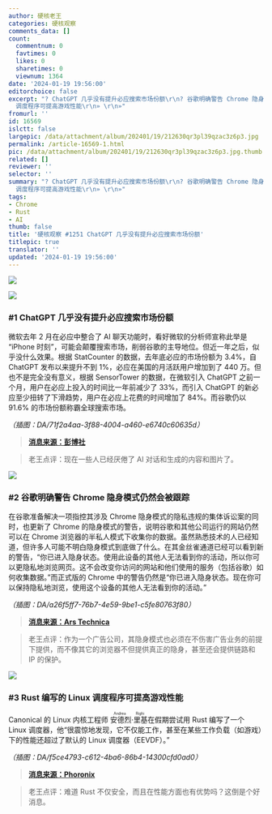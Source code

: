 ```yaml
---
author: 硬核老王
categories: 硬核观察
comments_data: []
count:
  commentnum: 0
  favtimes: 0
  likes: 0
  sharetimes: 0
  viewnum: 1364
date: '2024-01-19 19:56:00'
editorchoice: false
excerpt: "? ChatGPT 几乎没有提升必应搜索市场份额\r\n? 谷歌明确警告 Chrome 隐身模式仍然会被跟踪\r\n? Rust 编写的 Linux
  调度程序可提高游戏性能\r\n» \r\n»"
fromurl: ''
id: 16569
islctt: false
largepic: /data/attachment/album/202401/19/212630qr3pl39qzac3z6p3.jpg
permalink: /article-16569-1.html
pic: /data/attachment/album/202401/19/212630qr3pl39qzac3z6p3.jpg.thumb.jpg
related: []
reviewer: ''
selector: ''
summary: "? ChatGPT 几乎没有提升必应搜索市场份额\r\n? 谷歌明确警告 Chrome 隐身模式仍然会被跟踪\r\n? Rust 编写的 Linux
  调度程序可提高游戏性能\r\n» \r\n»"
tags:
- Chrome
- Rust
- AI
thumb: false
title: '硬核观察 #1251 ChatGPT 几乎没有提升必应搜索市场份额'
titlepic: true
translator: ''
updated: '2024-01-19 19:56:00'
---
```


![](/data/attachment/album/202401/19/212630qr3pl39qzac3z6p3.jpg)


![](/data/attachment/album/202401/19/195535hggjlge65i5ieg57.png)


### #1 ChatGPT 几乎没有提升必应搜索市场份额


微软去年 2 月在必应中整合了 AI 聊天功能时，看好微软的分析师宣称此举是 “iPhone 时刻”，可能会颠覆搜索市场，削弱谷歌的主导地位。但近一年之后，似乎没什么效果。根据 StatCounter 的数据，去年底必应的市场份额为 3.4%，自 ChatGPT 发布以来提升不到 1%，必应在美国的月活跃用户增加到了 440 万。但也不是完全没有意义，根据 SensorTower 的数据，在微软引入 ChatGPT 之前一个月，用户在必应上投入的时间比一年前减少了 33%，而引入 ChatGPT 的新必应至少扭转了下滑趋势，用户在必应上花费的时间增加了 84%。而谷歌仍以 91.6% 的市场份额称霸全球搜索市场。


*（插图：DA/71f2a4aa-3f88-4004-a460-e6740c60635d）*



> 
> **[消息来源：彭博社](https://www.bloomberg.com/news/articles/2024-01-18/microsoft-s-bing-market-share-barely-budged-after-adding-chatgpt)**
> 
> 
> 



> 
> 老王点评：现在一些人已经厌倦了 AI 对话和生成的内容和图片了。
> 
> 
> 


![](/data/attachment/album/202401/19/195607s1vv1krwh9iyetlw.png)


### #2 谷歌明确警告 Chrome 隐身模式仍然会被跟踪


在谷歌准备解决一项指控其涉及 Chrome 隐身模式的隐私违规的集体诉讼案的同时，也更新了 Chrome 的隐身模式的警告，说明谷歌和其他公司运行的网站仍然可以在 Chrome 浏览器的半私人模式下收集你的数据。虽然熟悉技术的人已经知道，但许多人可能不明白隐身模式到底做了什么。在其金丝雀通道已经可以看到新的警告，“你已进入隐身状态。使用此设备的其他人无法看到你的活动，所以你可以更隐私地浏览网页。这不会改变你访问的网站和他们使用的服务（包括谷歌）如何收集数据。”而正式版的 Chrome 中的警告仍然是“你已进入隐身状态。现在你可以保持隐私地浏览，使用这个设备的其他人无法看到你的活动。”


*（插图：DA/a26f5ff7-76b7-4e59-9be1-c5fe80763f80）*



> 
> **[消息来源：Ars Technica](https://arstechnica.com/tech-policy/2024/01/chrome-updates-incognito-warning-to-admit-google-tracks-users-in-private-mode/)**
> 
> 
> 



> 
> 老王点评：作为一个广告公司，其隐身模式也必须在不伤害广告业务的前提下提供，而不像其它的浏览器不但提供真正的隐身，甚至还会提供链路和 IP 的保护。
> 
> 
> 


![](/data/attachment/album/202401/19/195624xi97agi95i979gg7.png)


### #3 Rust 编写的 Linux 调度程序可提高游戏性能


Canonical 的 Linux 内核工程师 <ruby> 安德烈·里基 <rt>  Andrea Righi </rt></ruby> 在假期尝试用 Rust 编写了一个 Linux 调度器，他“很震惊地发现，它不仅能工作，甚至在某些工作负载（如游戏）下的性能还超过了默认的 Linux 调度器（EEVDF）。”


*（插图：DA/f5ce4793-c612-4ba6-86b4-14300cfd0ad0）*



> 
> **[消息来源：Phoronix](https://www.phoronix.com/news/Rust-Linux-Scheduler-Experiment)**
> 
> 
> 



> 
> 老王点评：难道 Rust 不仅安全，而且在性能方面也有优势吗？这倒是个好消息。
> 
> 
>